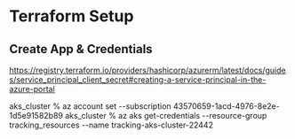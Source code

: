 # Terraform Setup
## Create App & Credentials

https://registry.terraform.io/providers/hashicorp/azurerm/latest/docs/guides/service_principal_client_secret#creating-a-service-principal-in-the-azure-portal


aks_cluster % az account set --subscription 43570659-1acd-4976-8e2e-1d5e91582b89
aks_cluster % az aks get-credentials --resource-group tracking_resources --name tracking-aks-cluster-22442